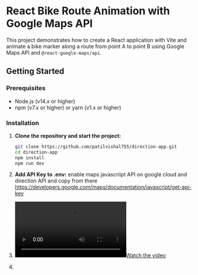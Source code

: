 # React Bike Route Animation with Google Maps API

This project demonstrates how to create a React application with Vite and animate a bike marker along a route from point A to point B using Google Maps API and `@react-google-maps/api`.

## Getting Started

### Prerequisites

- Node.js (v14.x or higher)
- npm (v7.x or higher) or yarn (v1.x or higher)

### Installation

1. **Clone the repository and start the project:**

   ```bash
   git clone https://github.com/patilvishal755/direction-app.git
   cd direction-app
   npm install
   npm run dev
2. **Add API Key to .env:** enable maps javascriipt API on google cloud and direction API and copy from there
   https://developers.google.com/maps/documentation/javascript/get-api-key
4. [![Watch the video](https://raw.githubusercontent.com/patilvishal755/direction-app/video/recording.mp4)](https://raw.githubusercontent.com/patilvishal755/direction-app/main/video/recording.mov)
5. 

